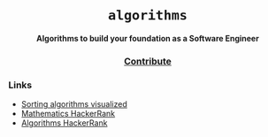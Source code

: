 <div align="center">
  <h1><code>algorithms</code></h1>

  <strong>Algorithms to build your foundation as a Software Engineer</strong>

  <h3>
    <a href="https://github.com/unobatbayar/algorithms/pull/new/master">Contribute</a>
  </h3>
</div>

### Links

- [Sorting algorithms visualized](https://www.youtube.com/user/bigpicturehero/videos)
- [Mathematics HackerRank](https://www.hackerrank.com/domains/mathematics)
- [Algorithms HackerRank](https://www.hackerrank.com/domains/algorithms)
